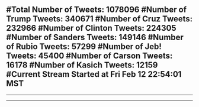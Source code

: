 #Total Number of Tweets: 1078096 
#Number of Trump Tweets: 340671
#Number of Cruz Tweets: 232966
#Number of Clinton Tweets: 224305
#Number of Sanders Tweets: 149146
#Number of Rubio Tweets: 57299
#Number of Jeb! Tweets: 45400
#Number of Carson Tweets: 16178
#Number of Kasich Tweets: 12159
#Current Stream Started at Fri Feb 12 22:54:01 MST
---
---
---
